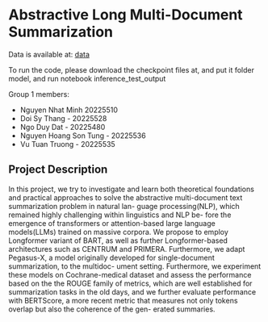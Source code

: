 # Abstractive Long Multi-Document Summarization
Data is available at: [data](https://github.com/allenai/mslr-shared-task)

To run the code, please download the checkpoint files at, and put it folder model,
and run notebook inference_test_output


Group 1 members:
- Nguyen Nhat Minh 20225510
- Doi Sy Thang - 20225528
- Ngo Duy Dat - 20225480
- Nguyen Hoang Son Tung - 20225536
- Vu Tuan Truong - 20225535

## Project Description

In this project, we try to investigate and learn both theoretical foundations and practical
approaches to solve the abstractive multi-document text summarization problem in natural lan-
guage processing(NLP), which remained highly challenging within linguistics and NLP be-
fore the emergence of transformers or attention-based large language models(LLMs) trained
on massive corpora. We propose to employ Longformer variant of BART, as well as further
Longformer-based architectures such as CENTRUM and PRIMERA. Furthermore, we adapt
Pegasus-X, a model originally developed for single-document summarization, to the multidoc-
ument setting. Furthermore, we experiment these models on Cochrane-medical dataset and
assess the performance based on the the ROUGE family of metrics, which are well established
for summarization tasks in the old days, and we further evaluate performance with BERTScore,
a more recent metric that measures not only tokens overlap but also the coherence of the gen-
erated summaries.


